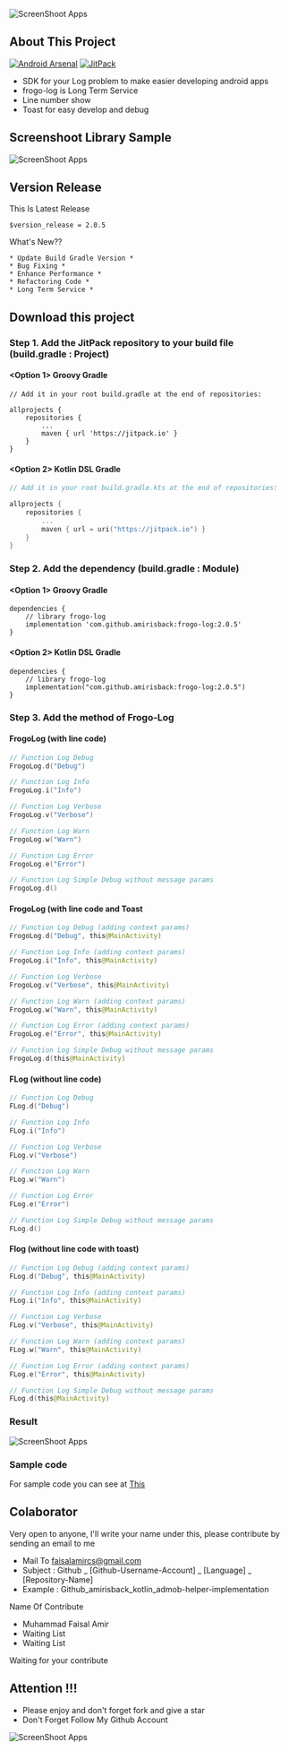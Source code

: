 ![ScreenShoot Apps](docs/image/ss_banner.png?raw=true)

## About This Project

[![Android Arsenal](https://img.shields.io/badge/Android%20Arsenal-frogo--log-brightgreen.svg?style=flat-square)](https://android-arsenal.com/details/1/8314)
[![JitPack](https://jitpack.io/v/amirisback/frogo-log.svg?style=flat-square)](https://jitpack.io/#amirisback/frogo-log)
- SDK for your Log problem to make easier developing android apps
- frogo-log is Long Term Service
- Line number show
- Toast for easy develop and debug

## Screenshoot Library Sample
![ScreenShoot Apps](docs/image/ss_result_1.png?raw=true)

## Version Release
This Is Latest Release

    $version_release = 2.0.5

What's New??

    * Update Build Gradle Version *
    * Bug Fixing *
    * Enhance Performance *
    * Refactoring Code *
    * Long Term Service *

## Download this project

### Step 1. Add the JitPack repository to your build file (build.gradle : Project)

#### <Option 1> Groovy Gradle

    // Add it in your root build.gradle at the end of repositories:

    allprojects {
        repositories {
            ...
            maven { url 'https://jitpack.io' }
        }
    }

#### <Option 2> Kotlin DSL Gradle

```kotlin
// Add it in your root build.gradle.kts at the end of repositories:

allprojects {
    repositories {
        ...
        maven { url = uri("https://jitpack.io") }
    }
}
```

### Step 2. Add the dependency (build.gradle : Module)

#### <Option 1> Groovy Gradle

    dependencies {
        // library frogo-log
        implementation 'com.github.amirisback:frogo-log:2.0.5'
    }

#### <Option 2> Kotlin DSL Gradle

    dependencies {
        // library frogo-log
        implementation("com.github.amirisback:frogo-log:2.0.5")
    }

### Step 3. Add the method of Frogo-Log

#### FrogoLog (with line code)
```kotlin
// Function Log Debug
FrogoLog.d("Debug")

// Function Log Info
FrogoLog.i("Info")

// Function Log Verbose
FrogoLog.v("Verbose")

// Function Log Warn
FrogoLog.w("Warn")

// Function Log Error
FrogoLog.e("Error")

// Function Log Simple Debug without message params
FrogoLog.d()

```
#### FrogoLog (with line code and Toast
```kotlin
// Function Log Debug (adding context params)
FrogoLog.d("Debug", this@MainActivity)

// Function Log Info (adding context params)
FrogoLog.i("Info", this@MainActivity)

// Function Log Verbose
FrogoLog.v("Verbose", this@MainActivity)

// Function Log Warn (adding context params)
FrogoLog.w("Warn", this@MainActivity)

// Function Log Error (adding context params)
FrogoLog.e("Error", this@MainActivity)

// Function Log Simple Debug without message params
FrogoLog.d(this@MainActivity)
```

#### FLog (without line code)

```kotlin
// Function Log Debug
FLog.d("Debug")

// Function Log Info
FLog.i("Info")

// Function Log Verbose
FLog.v("Verbose")

// Function Log Warn
FLog.w("Warn")

// Function Log Error
FLog.e("Error")

// Function Log Simple Debug without message params
FLog.d()
```

#### Flog (without line code with toast)
```kotlin
// Function Log Debug (adding context params)
FLog.d("Debug", this@MainActivity)

// Function Log Info (adding context params)
FLog.i("Info", this@MainActivity)

// Function Log Verbose
FLog.v("Verbose", this@MainActivity)

// Function Log Warn (adding context params)
FLog.w("Warn", this@MainActivity)

// Function Log Error (adding context params)
FLog.e("Error", this@MainActivity)

// Function Log Simple Debug without message params
FLog.d(this@MainActivity)
```

### Result
![ScreenShoot Apps](docs/image/ss_result_2.png?raw=true)

### Sample code
For sample code you can see at [This](https://github.com/amirisback/frogo-log/blob/master/app/src/main/java/com/frogobox/logcat/MainActivity.kt)

## Colaborator
Very open to anyone, I'll write your name under this, please contribute by sending an email to me

- Mail To faisalamircs@gmail.com
- Subject : Github _ [Github-Username-Account] _ [Language] _ [Repository-Name]
- Example : Github_amirisback_kotlin_admob-helper-implementation

Name Of Contribute
- Muhammad Faisal Amir
- Waiting List
- Waiting List

Waiting for your contribute

## Attention !!!
- Please enjoy and don't forget fork and give a star
- Don't Forget Follow My Github Account

![ScreenShoot Apps](docs/image/mad_score.png?raw=true)